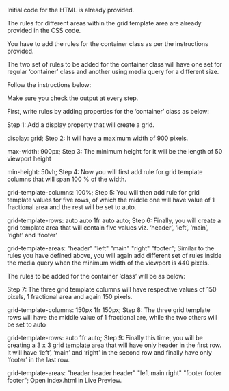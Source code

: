Initial code for the HTML is already provided.

The rules for different areas within the grid template area are already provided in the CSS code.

You have to add the rules for the container class as per the instructions provided.

The two set of rules to be added for the container class will have one set for regular ‘container’ class and another using media query for a different size.

Follow the instructions below:

Make sure you check the output at every step.

First, write rules by adding properties for the ‘container’ class as below:

Step 1: Add a display property that will create a grid.

display: grid;
Step 2: It will have a maximum width of 900 pixels.

max-width: 900px;
Step 3: The minimum height for it will be the length of 50 viewport height

min-height: 50vh;
Step 4: Now you will first add rule for grid template columns that will span 100 % of the width.

grid-template-columns: 100%;
Step 5: You will then add rule for grid template values for five rows, of which the middle one will have value of 1 fractional area and the rest will be set to auto.

grid-template-rows: auto auto 1fr auto auto;
Step 6: Finally, you will create a grid template area that will contain five values viz. ‘header’, ‘left’, ‘main’, ‘right’ and ‘footer’

grid-template-areas: "header" "left" "main" "right" "footer";
Similar to the rules you have defined above, you will again add different set of rules inside the media query when the minimum width of the viewport is 440 pixels.

The rules to be added for the container ‘class’ will be as below:

Step 7: The three grid template columns will have respective values of 150 pixels, 1 fractional area and again 150 pixels.

grid-template-columns: 150px 1fr 150px;
Step 8: The three grid template rows will have the middle value of 1 fractional are, while the two others will be set to auto

grid-template-rows: auto 1fr auto;
Step 9: Finally this time, you will be creating a 3 x 3 grid template area that will have only header in the first row. It will have  ‘left’, ‘main’ and ‘right’ in the second row and finally have only ‘footer’ in the last row.

grid-template-areas: "header header header" 
                     "left main right" 
					 "footer footer footer";
Open index.html in Live Preview.